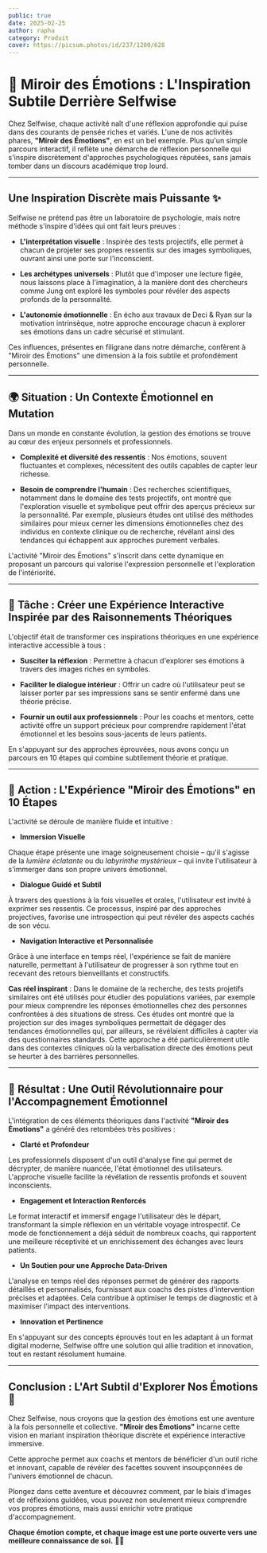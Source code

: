 ```yaml
---
public: true
date: 2025-02-25
author: rapha
category: Produit
cover: https://picsum.photos/id/237/1200/628
---
```


# 🌟 Miroir des Émotions : L'Inspiration Subtile Derrière Selfwise

Chez Selfwise, chaque activité naît d'une réflexion approfondie qui puise dans des courants de pensée riches et variés. L'une de nos activités phares, **"Miroir des Émotions"**, en est un bel exemple. Plus qu'un simple parcours interactif, il reflète une démarche de réflexion personnelle qui s'inspire discrètement d'approches psychologiques réputées, sans jamais tomber dans un discours académique trop lourd.

---

## Une Inspiration Discrète mais Puissante ✨

Selfwise ne prétend pas être un laboratoire de psychologie, mais notre méthode s'inspire d'idées qui ont fait leurs preuves :

- **L'interprétation visuelle** : Inspirée des tests projectifs, elle permet à chacun de projeter ses propres ressentis sur des images symboliques, ouvrant ainsi une porte sur l'inconscient.

- **Les archétypes universels** : Plutôt que d'imposer une lecture figée, nous laissons place à l'imagination, à la manière dont des chercheurs comme Jung ont exploré les symboles pour révéler des aspects profonds de la personnalité.

- **L'autonomie émotionnelle** : En écho aux travaux de Deci & Ryan sur la motivation intrinsèque, notre approche encourage chacun à explorer ses émotions dans un cadre sécurisé et stimulant.

Ces influences, présentes en filigrane dans notre démarche, confèrent à "Miroir des Émotions" une dimension à la fois subtile et profondément personnelle.

---

## 🌍 Situation : Un Contexte Émotionnel en Mutation

Dans un monde en constante évolution, la gestion des émotions se trouve au cœur des enjeux personnels et professionnels.

- **Complexité et diversité des ressentis** : Nos émotions, souvent fluctuantes et complexes, nécessitent des outils capables de capter leur richesse.

- **Besoin de comprendre l'humain** : Des recherches scientifiques, notamment dans le domaine des tests projectifs, ont montré que l'exploration visuelle et symbolique peut offrir des aperçus précieux sur la personnalité. Par exemple, plusieurs études ont utilisé des méthodes similaires pour mieux cerner les dimensions émotionnelles chez des individus en contexte clinique ou de recherche, révélant ainsi des tendances qui échappent aux approches purement verbales.

L'activité "Miroir des Émotions" s'inscrit dans cette dynamique en proposant un parcours qui valorise l'expression personnelle et l'exploration de l'intériorité.

---

## 🎯 Tâche : Créer une Expérience Interactive Inspirée par des Raisonnements Théoriques

L'objectif était de transformer ces inspirations théoriques en une expérience interactive accessible à tous :

- **Susciter la réflexion** : Permettre à chacun d'explorer ses émotions à travers des images riches en symboles.

- **Faciliter le dialogue intérieur** : Offrir un cadre où l'utilisateur peut se laisser porter par ses impressions sans se sentir enfermé dans une théorie précise.

- **Fournir un outil aux professionnels** : Pour les coachs et mentors, cette activité offre un support précieux pour comprendre rapidement l'état émotionnel et les besoins sous-jacents de leurs patients.

En s'appuyant sur des approches éprouvées, nous avons conçu un parcours en 10 étapes qui combine subtilement théorie et pratique.

---

## 🚀 Action : L'Expérience "Miroir des Émotions" en 10 Étapes

L'activité se déroule de manière fluide et intuitive :

- **Immersion Visuelle**

Chaque étape présente une image soigneusement choisie – qu'il s'agisse de la _lumière éclatante_ ou du _labyrinthe mystérieux_ – qui invite l'utilisateur à s'immerger dans son propre univers émotionnel.

- **Dialogue Guidé et Subtil**

À travers des questions à la fois visuelles et orales, l'utilisateur est invité à exprimer ses ressentis. Ce processus, inspiré par des approches projectives, favorise une introspection qui peut révéler des aspects cachés de son vécu.

- **Navigation Interactive et Personnalisée**

Grâce à une interface en temps réel, l'expérience se fait de manière naturelle, permettant à l'utilisateur de progresser à son rythme tout en recevant des retours bienveillants et constructifs.

**Cas réel inspirant** : Dans le domaine de la recherche, des tests projetifs similaires ont été utilisés pour étudier des populations variées, par exemple pour mieux comprendre les réponses émotionnelles chez des personnes confrontées à des situations de stress. Ces études ont montré que la projection sur des images symboliques permettait de dégager des tendances émotionnelles qui, par ailleurs, se révélaient difficiles à capter via des questionnaires standards. Cette approche a été particulièrement utile dans des contextes cliniques où la verbalisation directe des émotions peut se heurter à des barrières personnelles.

---

## 🎉 Résultat : Une Outil Révolutionnaire pour l'Accompagnement Émotionnel

L'intégration de ces éléments théoriques dans l'activité **"Miroir des Émotions"** a généré des retombées très positives :

- **Clarté et Profondeur**

Les professionnels disposent d'un outil d'analyse fine qui permet de décrypter, de manière nuancée, l'état émotionnel des utilisateurs. L'approche visuelle facilite la révélation de ressentis profonds et souvent inconscients.

- **Engagement et Interaction Renforcés**

Le format interactif et immersif engage l'utilisateur dès le départ, transformant la simple réflexion en un véritable voyage introspectif. Ce mode de fonctionnement a déjà séduit de nombreux coachs, qui rapportent une meilleure réceptivité et un enrichissement des échanges avec leurs patients.

- **Un Soutien pour une Approche Data-Driven**

L'analyse en temps réel des réponses permet de générer des rapports détaillés et personnalisés, fournissant aux coachs des pistes d'intervention précises et adaptées. Cela contribue à optimiser le temps de diagnostic et à maximiser l'impact des interventions.

- **Innovation et Pertinence**

En s'appuyant sur des concepts éprouvés tout en les adaptant à un format digital moderne, Selfwise offre une solution qui allie tradition et innovation, tout en restant résolument humaine.

---

## Conclusion : L'Art Subtil d'Explorer Nos Émotions 🌈

Chez Selfwise, nous croyons que la gestion des émotions est une aventure à la fois personnelle et collective. **"Miroir des Émotions"** incarne cette vision en mariant inspiration théorique discrète et expérience interactive immersive.

Cette approche permet aux coachs et mentors de bénéficier d'un outil riche et innovant, capable de révéler des facettes souvent insoupçonnées de l'univers émotionnel de chacun.

Plongez dans cette aventure et découvrez comment, par le biais d'images et de réflexions guidées, vous pouvez non seulement mieux comprendre vos propres émotions, mais aussi enrichir votre pratique d'accompagnement.

**Chaque émotion compte, et chaque image est une porte ouverte vers une meilleure connaissance de soi.** 🚀💖
